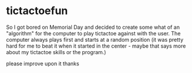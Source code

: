 # tictactoefun

So I got bored on Memorial Day and decided to create some what of an 
"algorithm" for the computer to play tictactoe against with the user. The 
computer always plays first and starts at a random position (it was pretty 
hard for me to beat it when it started in the center - maybe that says more
about my tictactoe skills or the program.) 

please improve upon it 
thanks
